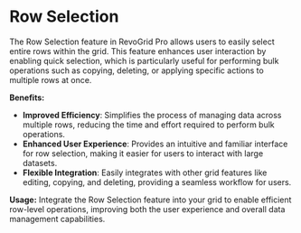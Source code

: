 # Row Selection

The Row Selection feature in RevoGrid Pro allows users to easily select entire rows within the grid. This feature enhances user interaction by enabling quick selection, which is particularly useful for performing bulk operations such as copying, deleting, or applying specific actions to multiple rows at once.


**Benefits:**
- **Improved Efficiency**: Simplifies the process of managing data across multiple rows, reducing the time and effort required to perform bulk operations.
- **Enhanced User Experience**: Provides an intuitive and familiar interface for row selection, making it easier for users to interact with large datasets.
- **Flexible Integration**: Easily integrates with other grid features like editing, copying, and deleting, providing a seamless workflow for users.

**Usage:**
Integrate the Row Selection feature into your grid to enable efficient row-level operations, improving both the user experience and overall data management capabilities.
